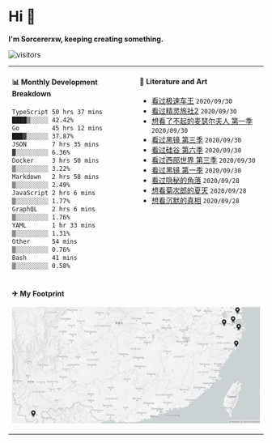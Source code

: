 # Hi 👋

**I'm Sorcererxw, keeping creating something.**

![visitors](https://visitor-badge.glitch.me/badge?page_id=sorcererxw.sorcererx)

<table width="800px">
<tr>
<td valign="top" width="50%">

#### 📊 Monthly Development Breakdown

<!--START_SECTION:waka-->
```text
TypeScript 50 hrs 37 mins ████▒░░░░░ 42.42%
Go         45 hrs 12 mins ███▓░░░░░░ 37.87%
JSON       7 hrs 35 mins  ▓░░░░░░░░░ 6.36%
Docker     3 hrs 50 mins  ▒░░░░░░░░░ 3.22%
Markdown   2 hrs 58 mins  ▒░░░░░░░░░ 2.49%
JavaScript 2 hrs 6 mins   ▒░░░░░░░░░ 1.77%
GraphQL    2 hrs 6 mins   ▒░░░░░░░░░ 1.76%
YAML       1 hr 33 mins   ▒░░░░░░░░░ 1.31%
Other      54 mins        ▒░░░░░░░░░ 0.76%
Bash       41 mins        ▒░░░░░░░░░ 0.58%
```
<!--END_SECTION:waka-->

<td valign="top" width="50%">

#### 💃 Literature and Art

<!--START_SECTION:douban-->
* [看过极速车王](http://movie.douban.com/subject/6538866/) <code>2020/09/30</code>
* [看过精灵旅社2](http://movie.douban.com/subject/21327493/) <code>2020/09/30</code>
* [想看了不起的麦瑟尔夫人 第一季](http://movie.douban.com/subject/26813221/) <code>2020/09/30</code>
* [看过黑镜 第三季](http://movie.douban.com/subject/25966044/) <code>2020/09/30</code>
* [看过硅谷 第六季](http://movie.douban.com/subject/30194648/) <code>2020/09/30</code>
* [看过西部世界 第三季](http://movie.douban.com/subject/30206389/) <code>2020/09/30</code>
* [看过黑镜 第一季](http://movie.douban.com/subject/7054120/) <code>2020/09/30</code>
* [看过隐秘的角落](http://movie.douban.com/subject/33404425/) <code>2020/09/28</code>
* [想看菊次郎的夏天](http://movie.douban.com/subject/1293359/) <code>2020/09/28</code>
* [想看沉默的真相](http://movie.douban.com/subject/33447642/) <code>2020/09/28</code>

<!--END_SECTION:douban-->

</td>
</tr>
<tr>
<td colspan="2">

#### ✈ My Footprint

![footprint](./footprint.png)

</td>
</tr>
</table>


